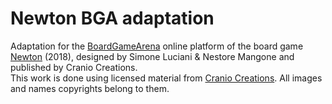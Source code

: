 # Newton BGA adaptation
Adaptation for the [BoardGameArena](https://boardgamearena.com/welcome) online platform of the board game [Newton](https://boardgamegeek.com/boardgame/244711/newton) (2018), designed by Simone Luciani & Nestore Mangone and published by Cranio Creations.  
This work is done using licensed material from [Cranio Creations](https://craniointernational.com/). All images and names copyrights belong to them.
